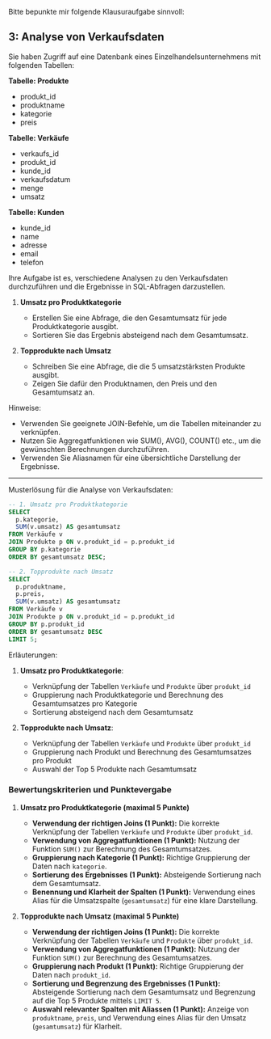 Bitte bepunkte mir folgende Klausuraufgabe sinnvoll:
## 3: Analyse von Verkaufsdaten

Sie haben Zugriff auf eine Datenbank eines Einzelhandelsunternehmens mit folgenden Tabellen:

**Tabelle: Produkte**

- produkt_id
- produktname
- kategorie
- preis

**Tabelle: Verkäufe**

- verkaufs_id
- produkt_id
- kunde_id
- verkaufsdatum
- menge
- umsatz

**Tabelle: Kunden**

- kunde_id
- name
- adresse
- email
- telefon

Ihre Aufgabe ist es, verschiedene Analysen zu den Verkaufsdaten durchzuführen und die Ergebnisse in SQL-Abfragen darzustellen.

1. **Umsatz pro Produktkategorie**
    
    - Erstellen Sie eine Abfrage, die den Gesamtumsatz für jede Produktkategorie ausgibt.
    - Sortieren Sie das Ergebnis absteigend nach dem Gesamtumsatz.
2. **Topprodukte nach Umsatz**
    
    - Schreiben Sie eine Abfrage, die die 5 umsatzstärksten Produkte ausgibt.
    - Zeigen Sie dafür den Produktnamen, den Preis und den Gesamtumsatz an.


Hinweise:

- Verwenden Sie geeignete JOIN-Befehle, um die Tabellen miteinander zu verknüpfen.
- Nutzen Sie Aggregatfunktionen wie SUM(), AVG(), COUNT() etc., um die gewünschten Berechnungen durchzuführen.
- Verwenden Sie Aliasnamen für eine übersichtliche Darstellung der Ergebnisse.

---

Musterlösung für die Analyse von Verkaufsdaten:

```sql
-- 1. Umsatz pro Produktkategorie
SELECT 
  p.kategorie,
  SUM(v.umsatz) AS gesamtumsatz
FROM Verkäufe v
JOIN Produkte p ON v.produkt_id = p.produkt_id
GROUP BY p.kategorie
ORDER BY gesamtumsatz DESC;

-- 2. Topprodukte nach Umsatz
SELECT 
  p.produktname,
  p.preis,
  SUM(v.umsatz) AS gesamtumsatz
FROM Verkäufe v
JOIN Produkte p ON v.produkt_id = p.produkt_id
GROUP BY p.produkt_id
ORDER BY gesamtumsatz DESC
LIMIT 5;

```

Erläuterungen:

1. **Umsatz pro Produktkategorie**:
    
    - Verknüpfung der Tabellen `Verkäufe` und `Produkte` über `produkt_id`
    - Gruppierung nach Produktkategorie und Berechnung des Gesamtumsatzes pro Kategorie
    - Sortierung absteigend nach dem Gesamtumsatz
2. **Topprodukte nach Umsatz**:
    
    - Verknüpfung der Tabellen `Verkäufe` und `Produkte` über `produkt_id`
    - Gruppierung nach Produkt und Berechnung des Gesamtumsatzes pro Produkt
    - Auswahl der Top 5 Produkte nach Gesamtumsatz



### Bewertungskriterien und Punktevergabe

1. **Umsatz pro Produktkategorie (maximal 5 Punkte)**
   - **Verwendung der richtigen Joins (1 Punkt):** Die korrekte Verknüpfung der Tabellen `Verkäufe` und `Produkte` über `produkt_id`.
   - **Verwendung von Aggregatfunktionen (1 Punkt):** Nutzung der Funktion `SUM()` zur Berechnung des Gesamtumsatzes.
   - **Gruppierung nach Kategorie (1 Punkt):** Richtige Gruppierung der Daten nach `kategorie`.
   - **Sortierung des Ergebnisses (1 Punkt):** Absteigende Sortierung nach dem Gesamtumsatz.
   - **Benennung und Klarheit der Spalten (1 Punkt):** Verwendung eines Alias für die Umsatzspalte (`gesamtumsatz`) für eine klare Darstellung.

2. **Topprodukte nach Umsatz (maximal 5 Punkte)**
   - **Verwendung der richtigen Joins (1 Punkt):** Die korrekte Verknüpfung der Tabellen `Verkäufe` und `Produkte` über `produkt_id`.
   - **Verwendung von Aggregatfunktionen (1 Punkt):** Nutzung der Funktion `SUM()` zur Berechnung des Gesamtumsatzes.
   - **Gruppierung nach Produkt (1 Punkt):** Richtige Gruppierung der Daten nach `produkt_id`.
   - **Sortierung und Begrenzung des Ergebnisses (1 Punkt):** Absteigende Sortierung nach dem Gesamtumsatz und Begrenzung auf die Top 5 Produkte mittels `LIMIT 5`.
   - **Auswahl relevanter Spalten mit Aliassen (1 Punkt):** Anzeige von `produktname`, `preis`, und Verwendung eines Alias für den Umsatz (`gesamtumsatz`) für Klarheit.

